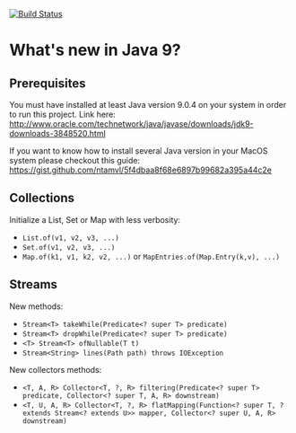 [![Build Status](https://travis-ci.org/jesusgsdev/whatsnewinjava9.svg?branch=master)](https://travis-ci.org/jesusgsdev/whatsnewinjava9)
# What's new in Java 9?

## Prerequisites
You must have installed at least Java version 9.0.4 on your system in order to run this project. 
Link here: http://www.oracle.com/technetwork/java/javase/downloads/jdk9-downloads-3848520.html

If you want to know how to install several Java version in your MacOS system please
checkout this guide: https://gist.github.com/ntamvl/5f4dbaa8f68e6897b99682a395a44c2e

## Collections

Initialize a List, Set or Map with less verbosity:

- `List.of(v1, v2, v3, ...)`
- `Set.of(v1, v2, v3, ...)`
- `Map.of(k1, v1, k2, v2, ...)` or `MapEntries.of(Map.Entry(k,v), ...)`


## Streams
New methods:
- `Stream<T> takeWhile(Predicate<? super T> predicate)`
- `Stream<T> dropWhile(Predicate<? super T> predicate)`
- `<T> Stream<T> ofNullable(T t)`
- `Stream<String> lines(Path path) throws IOException`

New collectors methods:
- `<T, A, R> Collector<T, ?, R> filtering(Predicate<? super T> predicate, Collector<? super T, A, R> downstream)`
- `<T, U, A, R> Collector<T, ?, R> flatMapping(Function<? super T, ? extends Stream<? extends U>> mapper, Collector<? super U, A, R> downstream)`